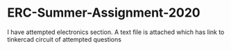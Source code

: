 # ERC-Summer-Assignment-2020
I have attempted electronics section.
A text file is attached which has link to tinkercad circuit of attempted questions
